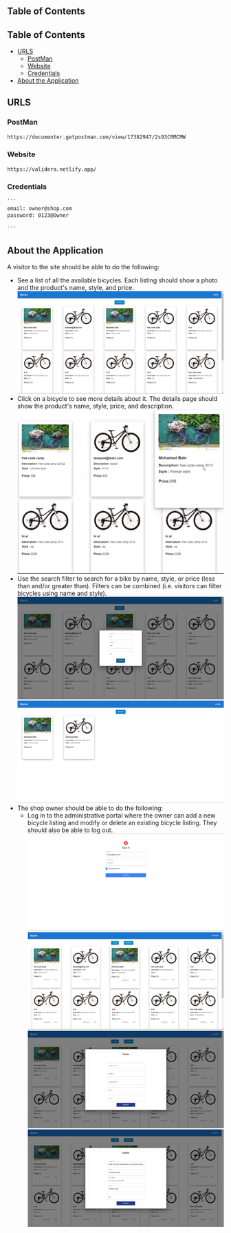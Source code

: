 ## Table of Contents

## Table of Contents

<!-- TOC depthFrom:1 depthTo:6 withLinks:1 orderedList:0 -->

- [URLS](#urls)
    - [PostMan](#postman-collection)
    - [Website](#website)
    - [Credentials](#credentials)
- [About the Application](#about-the-application)

<!-- /TOC -->

## URLS

### PostMan

```
https://documenter.getpostman.com/view/17382947/2s93CRMCMW
```

### Website

```
https://validera.netlify.app/
```

### Credentials

    ```     
    email: owner@shop.com
    password: 0123@Owner

    ```

## About the Application

A visitor to the site should be able to do the following:

- See a list of all the available bicycles. Each listing should show a photo and
  the product's name, style, and price.
  ![Alt text](README/01.png?raw=true)
- Click on a bicycle to see more details about it. The details page should show
  the product's name, style, price, and description.
  ![Alt text](README/02.png?raw=true)
- Use the search filter to search for a bike by name, style, or price (less than and/or greater than). Filters can be combined (i.e. visitors can filter bicycles using name and style).
  ![Alt text](README/03..png?raw=true)
  ![Alt text](README/04.png?raw=true)
- The shop owner should be able to do the following:
  - Log in to the administrative portal where the owner can add a new bicycle listing
    and modify or delete an existing bicycle listing. They should also be able to log out.
    ![Alt text](README/05.png?raw=true)
    ![Alt text](README/06.png?raw=true)
    ![Alt text](README/07.png?raw=true)
    ![Alt text](README/08.png?raw=true)
  